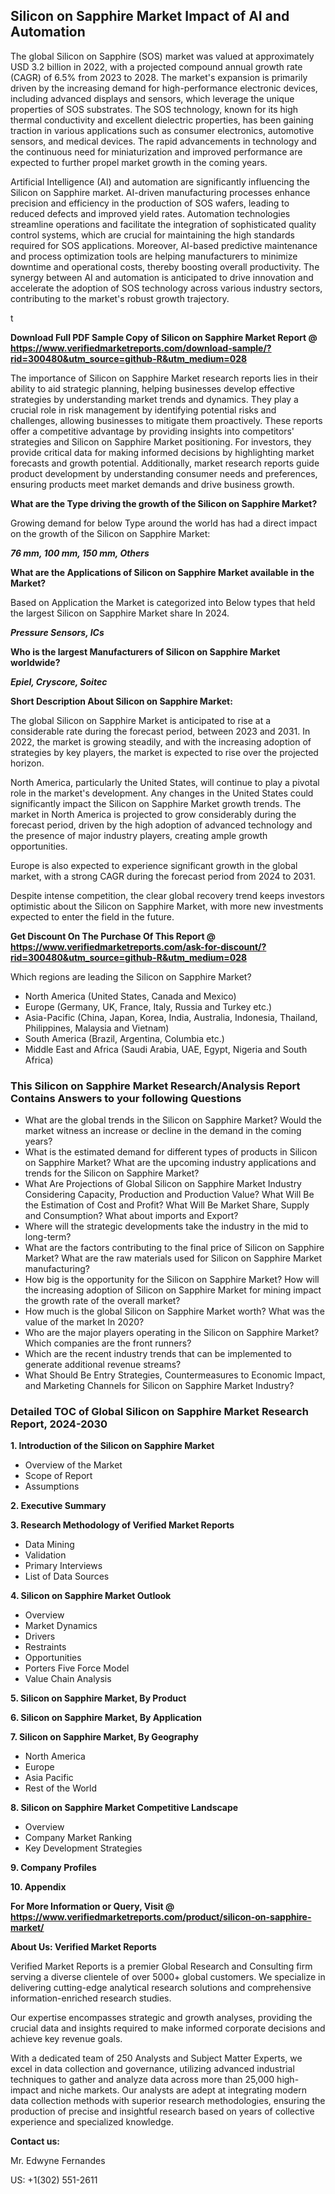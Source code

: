 <h2>Silicon on Sapphire Market Impact of AI and Automation</h2><p>The global Silicon on Sapphire (SOS) market was valued at approximately USD 3.2 billion in 2022, with a projected compound annual growth rate (CAGR) of 6.5% from 2023 to 2028. The market's expansion is primarily driven by the increasing demand for high-performance electronic devices, including advanced displays and sensors, which leverage the unique properties of SOS substrates. The SOS technology, known for its high thermal conductivity and excellent dielectric properties, has been gaining traction in various applications such as consumer electronics, automotive sensors, and medical devices. The rapid advancements in technology and the continuous need for miniaturization and improved performance are expected to further propel market growth in the coming years.</p><p>Artificial Intelligence (AI) and automation are significantly influencing the Silicon on Sapphire market. AI-driven manufacturing processes enhance precision and efficiency in the production of SOS wafers, leading to reduced defects and improved yield rates. Automation technologies streamline operations and facilitate the integration of sophisticated quality control systems, which are crucial for maintaining the high standards required for SOS applications. Moreover, AI-based predictive maintenance and process optimization tools are helping manufacturers to minimize downtime and operational costs, thereby boosting overall productivity. The synergy between AI and automation is anticipated to drive innovation and accelerate the adoption of SOS technology across various industry sectors, contributing to the market's robust growth trajectory.</p>t</p><p id="" class=""><strong>Download Full PDF Sample Copy of Silicon on Sapphire Market Report @ <a href="https://www.verifiedmarketreports.com/download-sample/?rid=300480&utm_source=github-R&utm_medium=028" target="_blank">https://www.verifiedmarketreports.com/download-sample/?rid=300480&utm_source=github-R&utm_medium=028</a></strong></p><p>The importance of&nbsp;Silicon on Sapphire Market research reports lies in their ability to aid strategic planning, helping businesses develop effective strategies by understanding market trends and dynamics. They play a crucial role in risk management by identifying potential risks and challenges, allowing businesses to mitigate them proactively. These reports offer a competitive advantage by providing insights into competitors' strategies and Silicon on Sapphire Market positioning. For investors, they provide critical data for making informed decisions by highlighting market forecasts and growth potential. Additionally, market research reports guide product development by understanding consumer needs and preferences, ensuring products meet market demands and drive business growth.</p><p><strong>What are the&nbsp;Type driving the growth of the Silicon on Sapphire Market?</strong></p><p id="" class="">Growing demand for below Type around the world has had a direct impact on the growth of the Silicon on Sapphire Market:</p><em><strong>76 mm, 100 mm, 150 mm, Others</strong></em></p><strong>What are the&nbsp;Applications&nbsp;of Silicon on Sapphire Market available in the Market?</strong></p><p id="" class="">Based on Application the Market is categorized into Below types that held the largest Silicon on Sapphire Market share In 2024.</p><em><strong>Pressure Sensors, ICs</strong></em></p><strong>Who is the largest Manufacturers of Silicon on Sapphire Market worldwide?</strong></p><p><em><strong>Epiel, Cryscore, Soitec</strong></em></p><p id="" class=""><strong>Short Description About Silicon on Sapphire Market:</strong></p><p>The global Silicon on Sapphire Market is anticipated to rise at a considerable rate during the forecast period, between 2023 and 2031. In 2022, the market is growing steadily, and with the increasing adoption of strategies by key players, the market is expected to rise over the projected horizon.</p><p>North America, particularly the United States, will continue to play a pivotal role in the market's development. Any changes in the United States could significantly impact the Silicon on Sapphire Market growth trends. The market in North America is projected to grow considerably during the forecast period, driven by the high adoption of advanced technology and the presence of major industry players, creating ample growth opportunities.</p><p>Europe is also expected to experience significant growth in the global market, with a strong CAGR during the forecast period from 2024 to 2031.</p><p>Despite intense competition, the clear global recovery trend keeps investors optimistic about the Silicon on Sapphire Market, with more new investments expected to enter the field in the future.</p><p id="" class=""><strong>Get Discount On The Purchase Of This Report @ <a href="https://www.verifiedmarketreports.com/ask-for-discount/?rid=300480&utm_source=github-R&utm_medium=028" target="_blank">https://www.verifiedmarketreports.com/ask-for-discount/?rid=300480&utm_source=github-R&utm_medium=028</a></strong></p>Which regions are leading the Silicon on Sapphire Market?</p><ul><li>North America (United States, Canada and Mexico)</li><li>Europe (Germany, UK, France, Italy, Russia and Turkey etc.)</li><li>Asia-Pacific (China, Japan, Korea, India, Australia, Indonesia, Thailand, Philippines, Malaysia and Vietnam)</li><li>South America (Brazil, Argentina, Columbia etc.)</li><li>Middle East and Africa (Saudi Arabia, UAE, Egypt, Nigeria and South Africa)</li></ul><h3 id="" class="">This Silicon on Sapphire Market Research/Analysis Report Contains Answers to your following Questions</h3><ul><li>What are the global trends in the Silicon on Sapphire Market? Would the market witness an increase or decline in the demand in the coming years?</li><li>What is the estimated demand for different types of products in Silicon on Sapphire Market? What are the upcoming industry applications and trends for the Silicon on Sapphire Market?</li><li>What Are Projections of Global Silicon on Sapphire Market Industry Considering Capacity, Production and Production Value? What Will Be the Estimation of Cost and Profit? What Will Be Market Share, Supply and Consumption? What about imports and Export?</li><li>Where will the strategic developments take the industry in the mid to long-term?</li><li>What are the factors contributing to the final price of Silicon on Sapphire Market? What are the raw materials used for Silicon on Sapphire Market manufacturing?</li><li>How big is the opportunity for the Silicon on Sapphire Market? How will the increasing adoption of Silicon on Sapphire Market for mining impact the growth rate of the overall market?</li><li>How much is the global Silicon on Sapphire Market worth? What was the value of the market In 2020?</li><li>Who are the major players operating in the Silicon on Sapphire Market? Which companies are the front runners?</li><li>Which are the recent industry trends that can be implemented to generate additional revenue streams?</li><li>What Should Be Entry Strategies, Countermeasures to Economic Impact, and Marketing Channels for Silicon on Sapphire Market Industry?</li></ul><h3 id="" class="">Detailed TOC of Global Silicon on Sapphire Market Research Report, 2024-2030</h3><p id="" class=""><strong>1. Introduction of the Silicon on Sapphire Market</strong></p><ul><li>Overview of the Market</li><li>Scope of Report</li><li>Assumptions</li></ul><p id="" class=""><strong>2. Executive Summary</strong></p><p id="" class=""><strong>3. Research Methodology of Verified Market Reports</strong></p><ul><li>Data Mining</li><li>Validation</li><li>Primary Interviews</li><li>List of Data Sources</li></ul><p id="" class=""><strong>4. Silicon on Sapphire Market Outlook</strong></p><ul><li>Overview</li><li>Market Dynamics</li><li>Drivers</li><li>Restraints</li><li>Opportunities</li><li>Porters Five Force Model</li><li>Value Chain Analysis</li></ul><p id="" class=""><strong>5. Silicon on Sapphire Market, By Product</strong></p><p id="" class=""><strong>6. Silicon on Sapphire Market, By Application</strong></p><p id="" class=""><strong>7. Silicon on Sapphire Market, By Geography</strong></p><ul><li>North America</li><li>Europe</li><li>Asia Pacific</li><li>Rest of the World</li></ul><p id="" class=""><strong>8. Silicon on Sapphire Market Competitive Landscape</strong></p><ul><li>Overview</li><li>Company Market Ranking</li><li>Key Development Strategies</li></ul><p id="" class=""><strong>9. Company Profiles</strong></p><p id="" class=""><strong>10. Appendix</strong></p><p id="" class=""><strong>For More Information or Query, Visit @ <a href="https://www.verifiedmarketreports.com/product/silicon-on-sapphire-market/" target="_blank">https://www.verifiedmarketreports.com/product/silicon-on-sapphire-market/</a></strong></p><p id="" class=""><strong>About Us: Verified Market Reports</strong></p><p id="" class="">Verified Market Reports is a premier Global Research and Consulting firm serving a diverse clientele of over 5000+ global customers. We specialize in delivering cutting-edge analytical research solutions and comprehensive information-enriched research studies.</p><p id="" class="">Our expertise encompasses strategic and growth analyses, providing the crucial data and insights required to make informed corporate decisions and achieve key revenue goals.</p><p id="" class="">With a dedicated team of 250 Analysts and Subject Matter Experts, we excel in data collection and governance, utilizing advanced industrial techniques to gather and analyze data across more than 25,000 high-impact and niche markets. Our analysts are adept at integrating modern data collection methods with superior research methodologies, ensuring the production of precise and insightful research based on years of collective experience and specialized knowledge.</p><p id="" class=""><strong>Contact us:</strong></p><p id="" class="">Mr. Edwyne Fernandes</p><p id="" class="">US: +1(302) 551-2611</p>